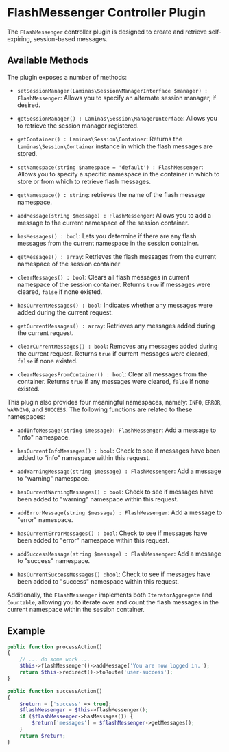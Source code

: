 # FlashMessenger Controller Plugin

The `FlashMessenger` controller plugin is designed to create and retrieve
self-expiring, session-based messages.

## Available Methods

The plugin exposes a number of methods:

- `setSessionManager(Laminas\Session\ManagerInterface $manager) : FlashMessenger`:
  Allows you to specify an alternate session manager, if desired.

- `getSessionManager() : Laminas\Session\ManagerInterface`: Allows you to retrieve
  the session manager registered.

- `getContainer() : Laminas\Session\Container`: Returns the
  `Laminas\Session\Container` instance in which the flash messages are stored.

- `setNamespace(string $namespace = 'default') : FlashMessenger`:
  Allows you to specify a specific namespace in the container in which to store
  or from which to retrieve flash messages.

- `getNamespace() : string`: retrieves the name of the flash message namespace.

- `addMessage(string $message) : FlashMessenger`: Allows you to add a message to
  the current namespace of the session container.

- `hasMessages() : bool`: Lets you determine if there are any flash messages
  from the current namespace in the session container.

- `getMessages() : array`: Retrieves the flash messages from the current
  namespace of the session container

- `clearMessages() : bool`: Clears all flash messages in current namespace of
  the session container. Returns `true` if messages were cleared, `false` if
  none existed.

- `hasCurrentMessages() : bool`: Indicates whether any messages were added
  during the current request.

- `getCurrentMessages() : array`: Retrieves any messages added during the
  current request.

- `clearCurrentMessages() : bool`: Removes any messages added during the current
  request. Returns `true` if current messages were cleared, `false` if none
  existed.

- `clearMessagesFromContainer() : bool`: Clear all messages from the container.
  Returns `true` if any messages were cleared, `false` if none existed.

This plugin also provides four meaningful namespaces, namely: `INFO`, `ERROR`,
`WARNING`, and `SUCCESS`. The following functions are related to these
namespaces:

- `addInfoMessage(string $message): FlashMessenger`: Add a message to "info"
  namespace.

- `hasCurrentInfoMessages() : bool`: Check to see if messages have been added to
  "info" namespace within this request.

- `addWarningMessage(string $message) : FlashMessenger`: Add a message to
  "warning" namespace.

- `hasCurrentWarningMessages() : bool`: Check to see if messages have been added
  to "warning" namespace within this request.

- `addErrorMessage(string $message) : FlashMessenger`: Add a message to "error"
  namespace.

- `hasCurrentErrorMessages() : bool`: Check to see if messages have been added
  to "error" namespace within this request.

- `addSuccessMessage(string $message) : FlashMessenger`: Add a message to
  "success" namespace.

- `hasCurrentSuccessMessages() :bool`: Check to see if messages have been added
  to "success" namespace within this request.

Additionally, the `FlashMessenger` implements both `IteratorAggregate` and
`Countable`, allowing you to iterate over and count the flash messages in the
current namespace within the session container.

## Example

```php
public function processAction()
{
    // ... do some work ...
    $this->flashMessenger()->addMessage('You are now logged in.');
    return $this->redirect()->toRoute('user-success');
}

public function successAction()
{
    $return = ['success' => true];
    $flashMessenger = $this->flashMessenger();
    if ($flashMessenger->hasMessages()) {
        $return['messages'] = $flashMessenger->getMessages();
    }
    return $return;
}
```

